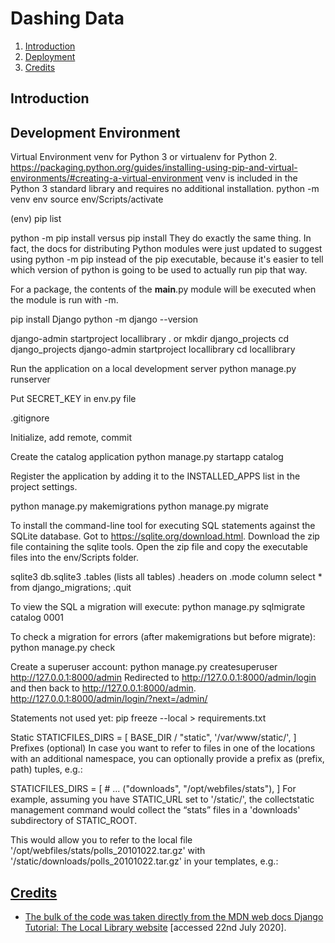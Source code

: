 <h1 id="title">Dashing Data</h1>

1. [Introduction](#introduction)
2. [Deployment](#deployment)
3. [Credits](#credits)

<h2 id="introduction">Introduction</h2>


<h2 id="deployment">Development Environment</h2>

Virtual Environment
venv for Python 3 or virtualenv for Python 2.
https://packaging.python.org/guides/installing-using-pip-and-virtual-environments/#creating-a-virtual-environment
venv is included in the Python 3 standard library and requires no additional installation.
python -m venv env
source env/Scripts/activate

(env)
pip list

python -m pip install versus pip install
They do exactly the same thing. In fact, the docs for distributing Python modules were just updated to suggest using python -m pip instead of the pip executable, because it's easier to tell which version of python is going to be used to actually run pip that way.

For a package, the contents of the __main__.py module will be executed when the module is run with -m.

pip install Django
python -m django --version

django-admin startproject locallibrary .
or
mkdir django_projects 
cd django_projects
django-admin startproject locallibrary
cd locallibrary

Run the application on a local development server
python manage.py runserver

Put SECRET_KEY in env.py file

.gitignore

Initialize, add remote, commit

Create the catalog application
python manage.py startapp catalog

Register the application by adding it to the INSTALLED_APPS list in the project settings. 

python manage.py makemigrations
python manage.py migrate

To install the command-line tool for executing SQL statements against the SQLite database.
Got to https://sqlite.org/download.html. Download the zip file containing the sqlite tools. Open the zip file and copy the executable files into the env/Scripts folder.

sqlite3 db.sqlite3
.tables (lists all tables)
.headers on
.mode column
select * from django_migrations;
.quit

To view the SQL a migration will execute:
python manage.py sqlmigrate catalog 0001

To check a migration for errors (after makemigrations but before migrate):
python manage.py check

Create a superuser account:
python manage.py createsuperuser
http://127.0.0.1:8000/admin
Redirected to http://127.0.0.1:8000/admin/login and then back to http://127.0.0.1:8000/admin.
http://127.0.0.1:8000/admin/login/?next=/admin/

Statements not used yet:
pip freeze --local > requirements.txt

Static
STATICFILES_DIRS = [
    BASE_DIR / "static",
    '/var/www/static/',
]
Prefixes (optional)
In case you want to refer to files in one of the locations with an additional namespace, you can optionally provide a prefix as (prefix, path) tuples, e.g.:

STATICFILES_DIRS = [
    # ...
    ("downloads", "/opt/webfiles/stats"),
]
For example, assuming you have STATIC_URL set to '/static/', the collectstatic management command would collect the “stats” files in a 'downloads' subdirectory of STATIC_ROOT.

This would allow you to refer to the local file '/opt/webfiles/stats/polls_20101022.tar.gz' with '/static/downloads/polls_20101022.tar.gz' in your templates, e.g.:

<a href="{% static 'downloads/polls_20101022.tar.gz' %}">

<h2 id="credits">Credits</h2>

- The bulk of the code was taken directly from the MDN web docs [Django Tutorial: The Local Library website](https://developer.mozilla.org/en-US/docs/Learn/Server-side/Django/Tutorial_local_library_website) [accessed 22nd July 2020].